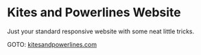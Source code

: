# Kites and Powerlines Website
Just your standard responsive website with some neat little tricks.

GOTO: [kitesandpowerlines.com](http://kitesandpowerlines.com/)

